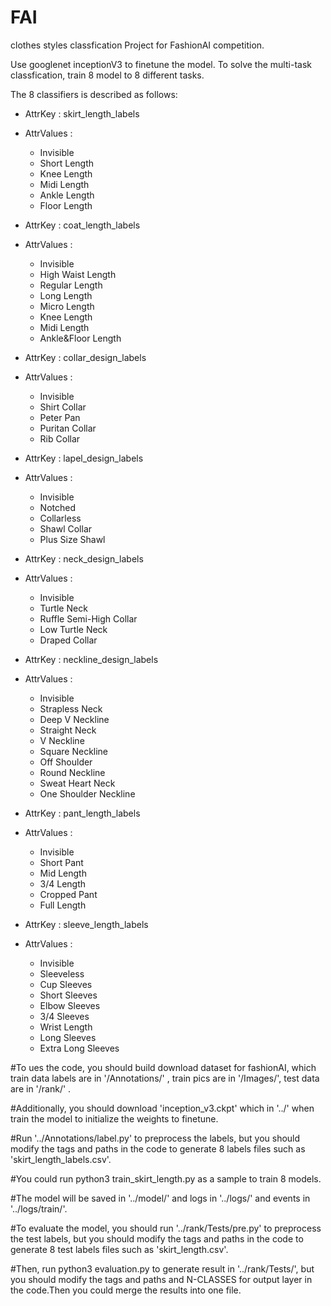 # FAI
clothes styles classfication
Project for FashionAI competition.

Use googlenet inceptionV3 to finetune the model. 
To solve the multi-task classfication, train 8 model to 8 different tasks.

The 8 classifiers is described as follows:

+ AttrKey : skirt_length_labels
+ AttrValues :
  - Invisible
  - Short Length
  - Knee Length
  - Midi Length
  - Ankle Length
  - Floor Length

+ AttrKey : coat_length_labels
+ AttrValues :
  - Invisible
  - High Waist Length
  - Regular Length
  - Long Length
  - Micro Length
  - Knee Length
  - Midi Length
  - Ankle&Floor Length

+ AttrKey : collar_design_labels
+ AttrValues :
  - Invisible
  - Shirt Collar
  - Peter Pan
  - Puritan Collar
  - Rib Collar

+ AttrKey : lapel_design_labels
+ AttrValues :
  - Invisible
  - Notched
  - Collarless
  - Shawl Collar
  - Plus Size Shawl

+ AttrKey : neck_design_labels
+ AttrValues :
  - Invisible
  - Turtle Neck
  - Ruffle Semi-High Collar
  - Low Turtle Neck
  - Draped Collar

+ AttrKey : neckline_design_labels
+ AttrValues :
  - Invisible
  - Strapless Neck
  - Deep V Neckline
  - Straight Neck
  - V Neckline
  - Square Neckline
  - Off Shoulder
  - Round Neckline
  - Sweat Heart Neck
  - One	Shoulder Neckline

+ AttrKey : pant_length_labels
+ AttrValues :
  - Invisible
  - Short Pant
  - Mid Length
  - 3/4 Length
  - Cropped Pant
  - Full Length

+ AttrKey : sleeve_length_labels
+ AttrValues :
  - Invisible
  - Sleeveless
  - Cup Sleeves
  - Short Sleeves
  - Elbow Sleeves
  - 3/4 Sleeves
  - Wrist Length
  - Long Sleeves
  - Extra Long Sleeves



#To ues the code, you should build download dataset for fashionAI, which train data labels are in '/Annotations/' , train pics are in '/Images/', test data are in '/rank/' .

#Additionally, you should download 'inception_v3.ckpt' which in '../' when train the model to initialize the weights to finetune.

#Run '../Annotations/label.py' to preprocess the labels, but you should modify the tags and paths in the code to generate 8 labels files such as 'skirt_length_labels.csv'.

#You could run  python3 train_skirt_length.py as a sample to train 8 models.

#The model will be saved in '../model/'  and logs in '../logs/' and events in '../logs/train/'.

#To evaluate the model, you should run '../rank/Tests/pre.py' to preprocess the test labels, but you should modify the tags and paths in the code to generate 8 test labels files such as 'skirt_length.csv'.

#Then, run python3 evaluation.py to generate result in '../rank/Tests/', but you should modify the tags and paths and N-CLASSES for output layer in the code.Then you could merge the results into one file.

